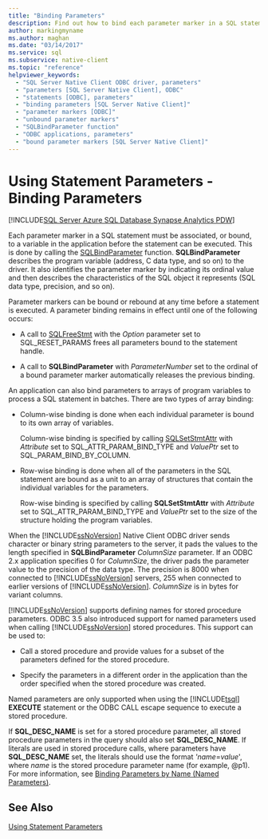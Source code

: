 ```yaml
---
title: "Binding Parameters"
description: Find out how to bind each parameter marker in a SQL statement to a variable in the application before the statement can run.
author: markingmyname
ms.author: maghan
ms.date: "03/14/2017"
ms.service: sql
ms.subservice: native-client
ms.topic: "reference"
helpviewer_keywords:
  - "SQL Server Native Client ODBC driver, parameters"
  - "parameters [SQL Server Native Client], ODBC"
  - "statements [ODBC], parameters"
  - "binding parameters [SQL Server Native Client]"
  - "parameter markers [ODBC]"
  - "unbound parameter markers"
  - "SQLBindParameter function"
  - "ODBC applications, parameters"
  - "bound parameter markers [SQL Server Native Client]"
---
```

# Using Statement Parameters - Binding Parameters
[!INCLUDE[SQL Server Azure SQL Database Synapse Analytics PDW](../../includes/applies-to-version/sql-asdb-asdbmi-asa-pdw.md)]

  Each parameter marker in a SQL statement must be associated, or bound, to a variable in the application before the statement can be executed. This is done by calling the [SQLBindParameter](../../relational-databases/native-client-odbc-api/sqlbindparameter.md) function. **SQLBindParameter** describes the program variable (address, C data type, and so on) to the driver. It also identifies the parameter marker by indicating its ordinal value and then describes the characteristics of the SQL object it represents (SQL data type, precision, and so on).  
  
 Parameter markers can be bound or rebound at any time before a statement is executed. A parameter binding remains in effect until one of the following occurs:  
  
-   A call to [SQLFreeStmt](../../relational-databases/native-client-odbc-api/sqlfreestmt.md) with the *Option* parameter set to SQL_RESET_PARAMS frees all parameters bound to the statement handle.  
  
-   A call to **SQLBindParameter** with *ParameterNumber* set to the ordinal of a bound parameter marker automatically releases the previous binding.  
  
 An application can also bind parameters to arrays of program variables to process a SQL statement in batches. There are two types of array binding:  
  
-   Column-wise binding is done when each individual parameter is bound to its own array of variables.  
  
     Column-wise binding is specified by calling [SQLSetStmtAttr](../../relational-databases/native-client-odbc-api/sqlsetstmtattr.md) with *Attribute* set to SQL_ATTR_PARAM_BIND_TYPE and *ValuePtr* set to SQL_PARAM_BIND_BY_COLUMN.  
  
-   Row-wise binding is done when all of the parameters in the SQL statement are bound as a unit to an array of structures that contain the individual variables for the parameters.  
  
     Row-wise binding is specified by calling **SQLSetStmtAttr** with *Attribute* set to SQL_ATTR_PARAM_BIND_TYPE and *ValuePtr* set to the size of the structure holding the program variables.  
  
 When the [!INCLUDE[ssNoVersion](../../includes/ssnoversion-md.md)] Native Client ODBC driver sends character or binary string parameters to the server, it pads the values to the length specified in **SQLBindParameter** *ColumnSize* parameter. If an ODBC 2.x application specifies 0 for *ColumnSize*, the driver pads the parameter value to the precision of the data type. The precision is 8000 when connected to [!INCLUDE[ssNoVersion](../../includes/ssnoversion-md.md)] servers, 255 when connected to earlier versions of [!INCLUDE[ssNoVersion](../../includes/ssnoversion-md.md)]. *ColumnSize* is in bytes for variant columns.  
  
 [!INCLUDE[ssNoVersion](../../includes/ssnoversion-md.md)] supports defining names for stored procedure parameters. ODBC 3.5 also introduced support for named parameters used when calling [!INCLUDE[ssNoVersion](../../includes/ssnoversion-md.md)] stored procedures. This support can be used to:  
  
-   Call a stored procedure and provide values for a subset of the parameters defined for the stored procedure.  
  
-   Specify the parameters in a different order in the application than the order specified when the stored procedure was created.  
  
 Named parameters are only supported when using the [!INCLUDE[tsql](../../includes/tsql-md.md)] **EXECUTE** statement or the ODBC CALL escape sequence to execute a stored procedure.  
  
 If **SQL_DESC_NAME** is set for a stored procedure parameter, all stored procedure parameters in the query should also set **SQL_DESC_NAME**.  If literals are used in stored procedure calls, where parameters have **SQL_DESC_NAME** set, the literals should use the format *'name*=*value*', where *name* is the stored procedure parameter name (for example, @p1). For more information, see [Binding Parameters by Name (Named Parameters)](../../odbc/reference/develop-app/binding-parameters-by-name-named-parameters.md).  
  
## See Also  
 [Using Statement Parameters](../../relational-databases/native-client-odbc-queries/using-statement-parameters.md)  
  
